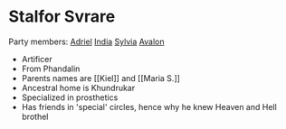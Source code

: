 # Stalfor Svrare
Party members: [Adriel](Adriel.md) [India](PCs/Current/India.md) [Sylvia](PCs/Past/Sylvia.md) [Avalon](PCs/Current/Avalon.md)

- Artificer
- From Phandalin
- Parents names are [[Kiel]] and [[Maria S.]]
- Ancestral home is Khundrukar
- Specialized in prosthetics
- Has friends in 'special' circles, hence why he knew Heaven and Hell brothel